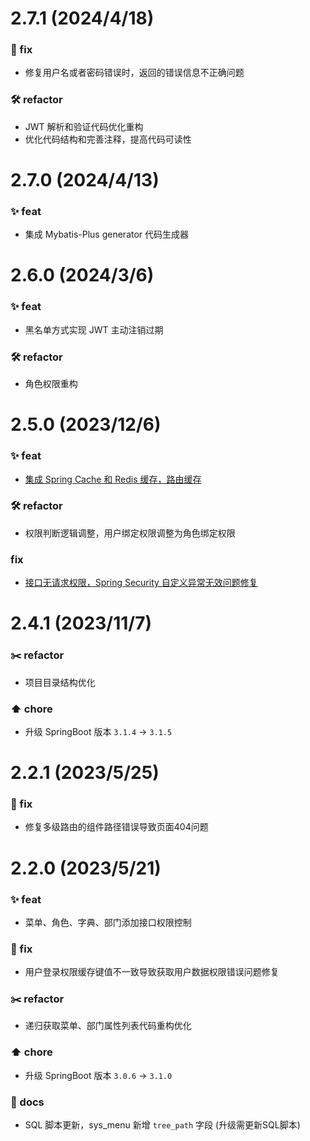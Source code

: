# 2.7.1 (2024/4/18)
### 🐛 fix
- 修复用户名或者密码错误时，返回的错误信息不正确问题
### 🛠️ refactor
- JWT 解析和验证代码优化重构
- 优化代码结构和完善注释，提高代码可读性

# 2.7.0 (2024/4/13)
### ✨ feat
- 集成 Mybatis-Plus generator 代码生成器

# 2.6.0 (2024/3/6)

### ✨ feat
- 黑名单方式实现 JWT 主动注销过期
### 🛠️ refactor
- 角色权限重构


# 2.5.0 (2023/12/6)
### ✨ feat
- [集成 Spring Cache 和 Redis 缓存，路由缓存](https://blog.csdn.net/u013737132/article/details/134789862)
### 🛠️ refactor
- 权限判断逻辑调整，用户绑定权限调整为角色绑定权限
### fix
- [接口无请求权限，Spring Security 自定义异常无效问题修复](https://student.blog.csdn.net/article/details/134718249)


# 2.4.1 (2023/11/7)
### ✂️ refactor
- 项目目录结构优化
### ⬆️ chore
- 升级 SpringBoot 版本 `3.1.4` → `3.1.5`


# 2.2.1 (2023/5/25)

### 🐛 fix

- 修复多级路由的组件路径错误导致页面404问题

# 2.2.0 (2023/5/21)

### ✨ feat
- 菜单、角色、字典、部门添加接口权限控制

### 🐛 fix

- 用户登录权限缓存键值不一致导致获取用户数据权限错误问题修复

### ✂️ refactor

- 递归获取菜单、部门属性列表代码重构优化

### ⬆️ chore
- 升级 SpringBoot 版本 `3.0.6` → `3.1.0`

### 📝 docs
- SQL 脚本更新，sys_menu 新增 `tree_path` 字段  (升级需更新SQL脚本)


